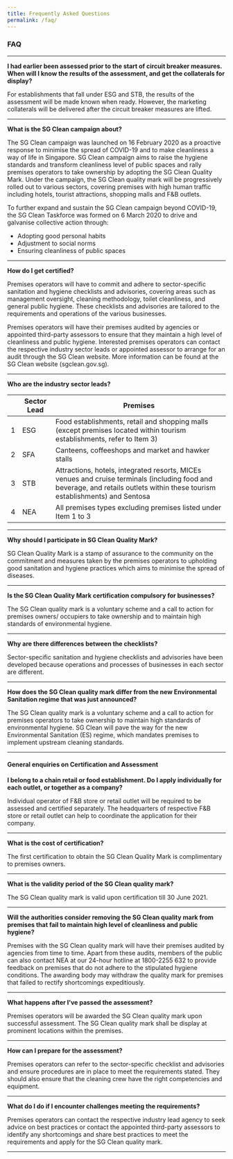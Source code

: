 ```yaml
---
title: Frequently Asked Questions
permalink: /faq/
---
```


### **FAQ**


---

**I had earlier been assessed prior to the start of circuit breaker measures. When will I know the results of the assessment, and get the collaterals for display?**

For establishments that fall under ESG and STB, the results of the assessment will be made known when ready. However, the marketing collaterals will be delivered after the circuit breaker measures are lifted.


------

**What is the SG Clean campaign about?**


The SG Clean campaign was launched on 16 February 2020 as a proactive response to minimise the spread of COVID-19 and to make cleanliness a way of life in Singapore. SG Clean campaign aims to raise the hygiene standards and transform cleanliness level of public spaces and rally premises operators to take ownership by adopting the SG Clean Quality Mark. Under the campaign, the SG Clean quality mark will be progressively rolled out to various sectors, covering premises with high human traffic including hotels, tourist attractions, shopping malls and F&B outlets.


To further expand and sustain the SG Clean campaign beyond COVID-19, the SG Clean Taskforce was formed on 6 March 2020 to drive and galvanise collective action through:


- Adopting good personal habits
- Adjustment to social norms
- Ensuring cleanliness of public spaces

---

**How do I get certified?**


Premises operators will have to commit and adhere to sector-specific sanitation and hygiene checklists and advisories, covering areas such as management oversight, cleaning methodology, toilet cleanliness, and general public hygiene. These checklists and advisories are tailored to the requirements and operations of the various businesses. 


Premises operators will have their premises audited by agencies or appointed third-party assessors to ensure that they maintain a high level of cleanliness and public hygiene. Interested premises operators can contact the respective industry sector leads or appointed assessor to arrange for an audit through the SG Clean website. More information can be found at the SG Clean website (sgclean.gov.sg).

---

**Who are the industry sector leads?**

|   | Sector Lead | Premises                                                                                                                                                                      |
|---|-------------|-------------------------------------------------------------------------------------------------------------------------------------------------------------------------------|
| 1 | ESG         | Food establishments, retail and shopping malls (except premises located within tourism establishments, refer to Item 3)                                                       |
| 2 | SFA         | Canteens, coffeeshops and market and hawker stalls                                                                                                                            |
| 3 | STB         | Attractions, hotels, integrated resorts, MICEs venues and cruise terminals (including food and beverage, and retails outlets within these tourism establishments) and Sentosa |
| 4 | NEA         | All premises types excluding premises listed under Item 1 to 3                                                                                                                |

---


**Why should I participate in SG Clean Quality Mark?** 


SG Clean Quality Mark is a stamp of assurance to the community on the commitment and measures taken by the premises operators to upholding good sanitation and hygiene practices which aims to minimise the spread of diseases. 

---

**Is the SG Clean Quality Mark certification compulsory for businesses?**


The SG Clean quality mark is a voluntary scheme and a call to action for premises owners/ occupiers to take ownership and to maintain high standards of environmental hygiene.

---

**Why are there differences between the checklists?**


Sector-specific sanitation and hygiene checklists and advisories have been developed because operations and processes of businesses in each sector are different. 

---

**How does the SG Clean quality mark differ from the new Environmental Sanitation regime that was just announced?**


The SG Clean quality mark is a voluntary scheme and a call to action for premises operators to take ownership to maintain high standards of environmental hygiene. SG Clean will pave the way for the new Environmental Sanitation (ES) regime, which mandates premises to implement upstream cleaning standards.

---

#### General enquiries on Certification and Assessment 

**I belong to a chain retail or food establishment. Do I apply individually for each outlet, or together as a company?**


Individual operator of F&B store or retail outlet will be required to be assessed and certified separately. The headquarters of respective F&B store or retail outlet can help to coordinate the application for their company. 

---

**What is the cost of certification?**


The first certification to obtain the SG Clean Quality Mark is complimentary to premises owners. 

---

**What is the validity period of the SG Clean quality mark?**  


The SG Clean quality mark is valid upon certification till 30 June 2021. 

---

**Will the authorities consider removing the SG Clean quality mark from premises that fail to maintain high level of cleanliness and public hygiene?**


Premises with the SG Clean quality mark will have their premises audited by agencies from time to time. Apart from these audits, members of the public can also contact NEA at our 24-hour hotline at 1800-2255 632 to provide feedback on premises that do not adhere to the stipulated hygiene conditions.  The awarding body may withdraw the quality mark for premises that failed to rectify shortcomings expeditiously. 

---

**What happens after I’ve passed the assessment?**


Premises operators will be awarded the SG Clean quality mark upon successful assessment. The SG Clean quality mark shall be display at prominent locations within the premises.

---

**How can I prepare for the assessment?**


Premises operators can refer to the sector-specific checklist and advisories and ensure procedures are in place to meet the requirements stated.  They should also ensure that the cleaning crew have the right competencies and equipment.

---

**What do I do if I encounter challenges meeting the requirements?**


Premises operators can contact the respective industry lead agency to seek advice on best practices or contact the appointed third-party assessors to identify any shortcomings and share best practices to meet the requirements and apply for the SG Clean quality mark.



---

